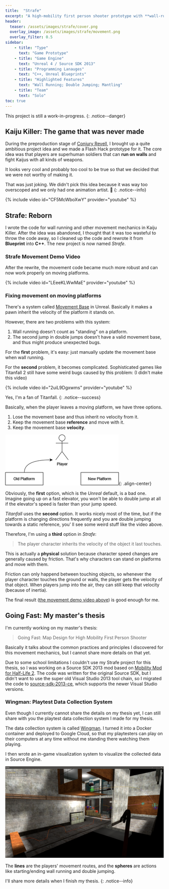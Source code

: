 ```yaml
---
title:  "Strafe"
excerpt: "A high-mobility first person shooter prototype with **wall-running** abilities like *Titanfall 2*. My master's thesis is also related to this project."
header:
  teaser: /assets/images/strafe/cover.png
  overlay_image: /assets/images/strafe/movement.png
  overlay_filter: 0.5
sidebar:
    - title: "Type"
      text: "Game Prototype"
    - title: "Game Engine"
      text: "Unreal 4 / Source SDK 2013"
    - title: "Programming Lanauges"
      text: "C++, Unreal Blueprints"
    - title: "Highlighted Features"
      text: "Wall Running; Double Jumping; Mantling"
    - title: "Team"
      text: "Solo"
toc: true
---
```


This project is still a work-in-progress.
{: .notice--danger}

## Kaiju Killer: The game that was never made

During the preproduction stage of [Conjury Revell](/team_games/conjury-revell), I brought up a quite ambitious project idea and we made a Flash Hack prototype for it. The core idea was that players are superhuman soldiers that can **run on walls** and fight Kaijus with all kinds of weapons.

It looks very cool and probably too cool to be true so that we decided that we were not worthy of making it.

That was just joking. We didn't pick this idea because it was way too overscoped and we only had one animation artist. 🙂
{: .notice--info}

{% include video id="CF5McWboXwY" provider="youtube" %}

## Strafe: Reborn

I wrote the code for wall running and other movement mechanics in Kaiju Killer. After the idea was abandoned, I thought that it was too wasteful to throw the code away, so I cleaned up the code and rewrote it from **Blueprint** into **C++**. The new project is now named *Strafe*.

### Strafe Movement Demo Video

After the rewrite, the movement code became much more robust and can now work properly on moving platforms.

{% include video id="LEeeKLWwMaE" provider="youtube" %}

### Fixing movement on moving platforms

There's a system called [Movement Base](https://docs.unrealengine.com/4.27/en-US/BlueprintAPI/Pawn/Components/CharacterMovement/GetMovementBase/) in Unreal. Basically it makes a pawn inherit the velocity of the platform it stands on.

However, there are two problems with this system:

1. Wall running doesn't count as "standing" on a platform.
2. The second jump in double jumps doesn't have a valid movement base, and thus might produce unexpected bugs.

For the **first** problem, it's easy: just manually update the movement base when wall running.

For the **second** problem, it becomes complicated. Sophisticated games like Titanfall 2 still have some weird bugs caused by this problem: (I didn't make this video)

{% include video id="2uiL9Dgxwms" provider="youtube" %}

Yes, I'm a fan of Titanfall.
{: .notice--success}

Basically, when the player leaves a moving platform, we have three options.

1. Lose the movement base and thus inherit no velocity from it.
2. Keep the movement base **reference** and move with it.
3. Keep the movement base **velocity**.

![Jump Probglem](/assets/images/strafe/jump-problem.png){: .align-center}

Obviously, the **first** option, which is the *Unreal* default, is a bad one. Imagine going up on a fast elevator, you won't be able to double jump at all if the elevator's speed is faster than your jump speed.

*Titanfall* uses the **second** option. It works nicely most of the time, but if the platform is changing directions frequently and you are double jumping towards a static reference, you' ll see some weird stuff like the video above.

Therefore, I'm using a **third** option in *Strafe*:

> The player character inherits the velocity of the object it last touches.

This is actually a **physical** solution because character speed changes are generally caused by friction. That's why characters can stand on platforms and move with them.

Friction can only happend between touching objects, so whenever the player character touches the ground or walls, the player gets the velocity of that object. When players jump into the air, they can still keep that velocity (because of inertia).

The final result ([the movement demo video above](#strafe-movement-demo-video)) is good enough for me.

## Going Fast: My master's thesis

I'm currently working on my master's thesis:

> Going Fast: Map Design for High Mobility First Person Shooter

Basically it talks about the common practices and principles I discovered for this movement mechanics, but I cannot share more details on that yet.

Due to some school limitations I couldn't use my Strafe project for this thesis, so I was working on a Source SDK 2013 mod based on [Mobility Mod for Half-Life 2](https://www.moddb.com/mods/mobility-mod-for-half-life-2). The code was written for the original Source SDK, but I didn't want to use the super old Visual Studio 2013 tool chain, so I migrated the code to [source-sdk-2013-ce](https://github.com/Nbc66/source-sdk-2013-ce), which supports the newer Visual Studio versions.

### Wingman: Playtest Data Collection System

Even though I currently cannot share the details on my thesis yet, I can still share with you the playtest data collection system I made for my thesis.

The data collection system is called [Wingman](https://github.com/andyroiiid/wingman). I turned it into a Docker container and deployed to Google Cloud, so that my playtesters can play on their computers at any time without me standing there watching them playing.

I then wrote an in-game visualization system to visualize the collected data in Source Engine.

![Wingman In-game Visualization](/assets/images/strafe/wingman-vis.png)

The **lines** are the players' movement routes, and the **spheres** are actions like starting/ending wall running and double jumping.

I'll share more details when I finish my thesis.
{: .notice--info}

